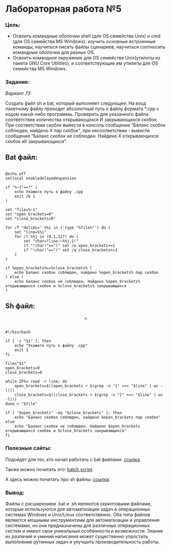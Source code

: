 # Лабораторная работа №5
### Цель:
* Освоить командные оболочки shell (для OS семейства Unix) и cmd (для OS семейства MS Windows): изучить основные встроенные команды, научиться писать файлы сценариев, научиться соотносить командные оболочки для разных OS.
* Освоить командное окружение для OS семейства Unix(утилиты из пакета GNU Core Utilities), и соответствующие им утилиты для OS семейства MS Windows.
### Задание:
*Вариант 73:*

Создать файл sh и bаt, который выполняет следующее: На вход пакетному файлу приходит абсолютный путь к файлу формата *.срр с кодом какой-либо программы. Проверить для указанного файла соответствие количества открывающихся И закрывающихся скобок. При соответствии скобок вывести в консоль сообщение “Баланс скобок соблюден, найдено Х пар скобок", при несоответствии - вывести сообщение “Баланс скобок не соблюден. Найдено Х открывающихся скобок иУ закрывающихся".


## Bat файл:
<p  align="center"></p>

```

@echo off
setlocal enabledelayedexpansion

if "%~1"=="" (
    echo Укажите путь к файлу .cpp
    exit /b 1
)

set "file=%~1"
set "open_brackets=0"
set "close_brackets=0"

for /f "delims=" %%i in ('type "%file%"') do (
    set "line=%%i"
    for /l %%j in (0,1,127) do (
        set "char=!line:~%%j,1!"
        if "!char!"=="(" set /a open_brackets+=1
        if "!char!"==")" set /a close_brackets+=1
    )
)

if %open_brackets%==%close_brackets% (
    echo Баланс скобок соблюден, найдено %open_brackets% пар скобок
) else (
    echo Баланс скобок не соблюден. Найдено %open_brackets% открывающихся скобок и %close_brackets% закрывающихся
)

```


## Sh файл:
<p  align="center"><</p>

```

#!/bin/bash

if [ -z "$1" ]; then
    echo "Укажите путь к файлу .cpp"
    exit 1
fi

file="$1"
open_brackets=0
close_brackets=0

while IFS= read -r line; do
    open_brackets=$((open_brackets + $(grep -o "{" <<< "$line" | wc -l)))
    close_brackets=$((close_brackets + $(grep -o "}" <<< "$line" | wc -l)))
done < "$file"

if [ "$open_brackets" -eq "$close_brackets" ]; then
    echo "Баланс скобок соблюден, найдено $open_brackets пар скобок"
else
    echo "Баланс скобок не соблюден. Найдено $open_brackets открывающихся скобок и $close_brackets закрывающихся"
fi

```



### Полезные сайты:
Подойдёт для тех, кто начал работать с bat файлами: [ссылка](https://help.reg.ru/support/servery-vps/oblachnyye-servery/rabota-s-serverom/kak-sozdat-bat-fayl-i-rabotat-s-nim#0).

Также можно почитать это: [batch script](https://habr.com/ru/sandbox/168937/).

А здесь можно почитать про sh файлы: [ссылка](https://selectel.ru/blog/tutorials/linux-bash-scripting-guide/).

### Вывод:
Файлы с расширением .bat и .sh являются скриптовыми файлами, которые используются для автоматизации задач в операционных системах Windows и Unix/Linux соответственно. 
Оба типа файлов являются мощными инструментами для автоматизации и управления системами, но они предназначены для различных операционных систем и имеют свои уникальные особенности и возможности. Знание их различий и умений написания может существенно упростить выполнение рутинных задач и улучшить производительность работы.
